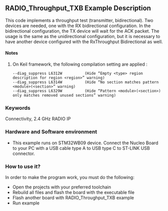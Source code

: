 ## __RADIO_Throughput_TXB Example Description__

This code implements a throughput test (transmitter, bidirectional).
Two devices are needed, one with the RX bidirectional configuration.
In the bidirectional configuration, the TX device will wait for the ACK packet. The usage is the same as the unidirectional configuration, but it is necessary to have another device configured with the RxThroughput Bidirectional as well.

#### __Notes__
                                            
 1. On Keil framework, the following compilation setting are applied :
    
        --diag_suppress L6312W          (Hide “Empty <type> region description for region <region>” warning)
        --diag_suppress L6314W          (Hide “No section matches pattern <module>(<section>” warning)
        --diag_suppress L6329W          (Hide “Pattern <module>(<section>) only matches removed unused sections” warning)


### __Keywords__

Connectivity, 2.4 GHz RADIO IP

### __Hardware and Software environment__

  - This example runs on STM32WB09 device.
    Connect the Nucleo Board to your PC with a USB cable type A to USB type C to ST-LINK USB connector. 

### __How to use it?__

In order to make the program work, you must do the following:

 - Open the projects with your preferred toolchain
 - Rebuild all files and flash the board with the executable file
 - Flash another board with RADIO_Throughput_TXB example
 - Run example

